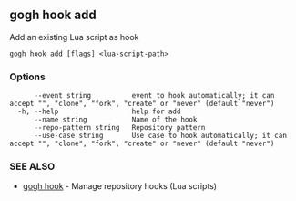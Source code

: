 ## gogh hook add

Add an existing Lua script as hook

```
gogh hook add [flags] <lua-script-path>
```

### Options

```
      --event string          event to hook automatically; it can accept "", "clone", "fork", "create" or "never" (default "never")
  -h, --help                  help for add
      --name string           Name of the hook
      --repo-pattern string   Repository pattern
      --use-case string       Use case to hook automatically; it can accept "", "clone", "fork", "create" or "never" (default "never")
```

### SEE ALSO

* [gogh hook](gogh_hook.md)	 - Manage repository hooks (Lua scripts)

